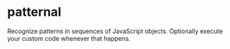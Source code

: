 patternal
=========

Recognize patterns in sequences of JavaScript objects.
Optionally execute your custom code whenever that happens.
